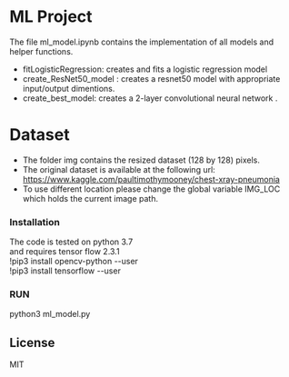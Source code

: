 <h1 class="code-line" data-line-start=0 data-line-end=1><a id="ML_Project_0"></a>ML Project</h1>
<p class="has-line-data" data-line-start="3" data-line-end="4">The file ml_model.ipynb contains the implementation of all models and helper functions.</p>
<ul>
<li class="has-line-data" data-line-start="5" data-line-end="6">fitLogisticRegression: creates and fits a logistic regression model</li>
<li class="has-line-data" data-line-start="6" data-line-end="7">create_ResNet50_model : creates a resnet50 model with appropriate input/output dimentions.</li>
<li class="has-line-data" data-line-start="7" data-line-end="9">create_best_model: creates a 2-layer convolutional neural network .</li>
</ul>
<h1 class="code-line" data-line-start=9 data-line-end=10><a id="Dataset_9"></a>Dataset</h1>
<ul>
<li class="has-line-data" data-line-start="11" data-line-end="12">The folder img contains the resized dataset (128 by 128) pixels.</li>
<li class="has-line-data" data-line-start="12" data-line-end="13">The original dataset is available at the following url: <a href="https://www.kaggle.com/paultimothymooney/chest-xray-pneumonia">https://www.kaggle.com/paultimothymooney/chest-xray-pneumonia</a></li>
<li class="has-line-data" data-line-start="13" data-line-end="14">To use different location please change the global variable IMG_LOC which holds the current image path.</li>
</ul>
<h3 class="code-line" data-line-start=16 data-line-end=17><a id="Installation_16"></a>Installation</h3>
<p class="has-line-data" data-line-start="18" data-line-end="22">The code is tested on python 3.7<br>
and requires tensor flow 2.3.1<br>
!pip3 install opencv-python --user<br>
!pip3 install tensorflow --user</p>
<h3 class="code-line" data-line-start=22 data-line-end=23><a id="RUN_22"></a>RUN</h3>
<p class="has-line-data" data-line-start="23" data-line-end="24">python3 ml_model.py</p>
<h2 class="code-line" data-line-start=30 data-line-end=32><a id="License_30"></a>License</h2>
<p class="has-line-data" data-line-start="33" data-line-end="34">MIT</p>
</body></html>
